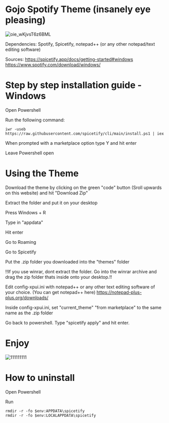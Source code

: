 # Gojo Spotify Theme (insanely eye pleasing)

![oie_wKjvsT6z6BML](https://github.com/user-attachments/assets/14eb03ae-6c35-49b5-b461-092df5213178)


Dependencies: Spotify, Spicetify, notepad++ (or any other notepad/text editing software)

Sources: 
https://spicetify.app/docs/getting-started#windows
https://www.spotify.com/download/windows/

# Step by step installation guide - Windows

Open Powershell

Run the following command:

```
iwr -useb https://raw.githubusercontent.com/spicetify/cli/main/install.ps1 | iex
```

When prompted with a marketplace option type Y and hit enter

Leave Powershell open

# Using the Theme

Download the theme by clicking on the green "code" button (Sroll upwards on this website) and hit "Download Zip"

Extract the folder and put it on your desktop

Press Windows + R

Type in "appdata" 

Hit enter

Go to Roaming

Go to Spicetify

Put the .zip folder you downloaded into the "themes" folder 

!!If you use winrar, dont extract the folder. Go into the winrar archive and drag the zip folder thats inside onto your desktop.!!

Edit config-xpui.ini with notepad++ or any other text editing software of your choice. 
(You can get notepad++ here) https://notepad-plus-plus.org/downloads/

Inside config-xpui.ini, set "current_theme" "from marketplace" to the same name as the .zip folder

Go back to powershell. Type "spicetify apply" and hit enter.

# Enjoy
![111111111](https://github.com/user-attachments/assets/90d59b26-209c-4727-b39c-404351919dd0)


# How to uninstall

Open Powershell

Run
```spicetify restore
rmdir -r -fo $env:APPDATA\spicetify
rmdir -r -fo $env:LOCALAPPDATA\spicetify
```
